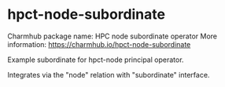 # hpct-node-subordinate

Charmhub package name: HPC node subordinate operator
More information: https://charmhub.io/hpct-node-subordinate

Example subordinate for hpct-node principal operator.

Integrates via the "node" relation with "subordinate" interface.
